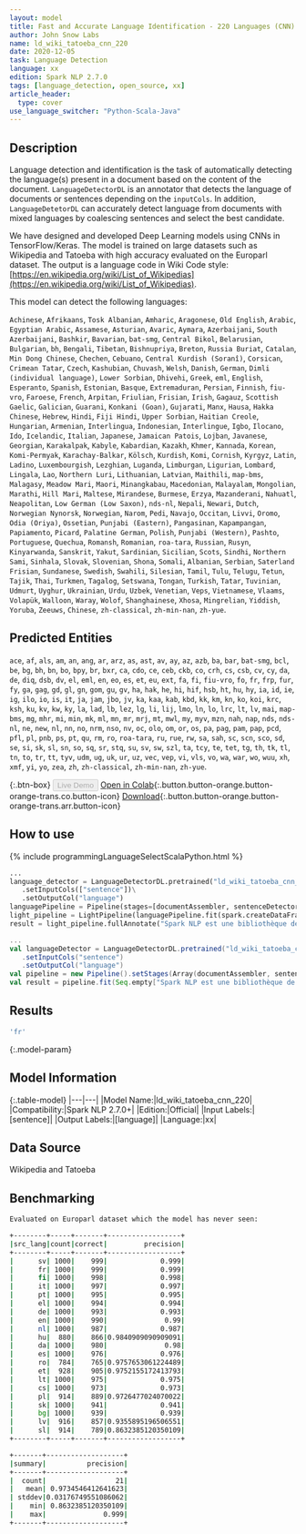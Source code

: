 ```yaml
---
layout: model
title: Fast and Accurate Language Identification - 220 Languages (CNN)
author: John Snow Labs
name: ld_wiki_tatoeba_cnn_220
date: 2020-12-05
task: Language Detection
language: xx
edition: Spark NLP 2.7.0
tags: [language_detection, open_source, xx]
article_header:
  type: cover
use_language_switcher: "Python-Scala-Java"
---
```


## Description

Language detection and identification is the task of automatically detecting the language(s) present in a document based on the content of the document. ``LanguageDetectorDL`` is an annotator that detects the language of documents or sentences depending on the ``inputCols``. In addition, ``LanguageDetetorDL`` can accurately detect language from documents with mixed languages by coalescing sentences and select the best candidate.

We have designed and developed Deep Learning models using CNNs in TensorFlow/Keras. The model is trained on large datasets such as Wikipedia and Tatoeba with high accuracy evaluated on the Europarl dataset. The output is a language code in Wiki Code style: [https://en.wikipedia.org/wiki/List_of_Wikipedias](https://en.wikipedia.org/wiki/List_of_Wikipedias).

This model can detect the following languages:

`Achinese`, `Afrikaans`, `Tosk Albanian`, `Amharic`, `Aragonese`, `Old English`, `Arabic`, `Egyptian Arabic`, `Assamese`, `Asturian`, `Avaric`, `Aymara`, `Azerbaijani`, `South Azerbaijani`, `Bashkir`, `Bavarian`, `bat-smg`, `Central Bikol`, `Belarusian`, `Bulgarian`, `bh`, `Bengali`, `Tibetan`, `Bishnupriya`, `Breton`, `Russia Buriat`, `Catalan`, `Min Dong Chinese`, `Chechen`, `Cebuano`, `Central Kurdish (Soranî)`, `Corsican`, `Crimean Tatar`, `Czech`, `Kashubian`, `Chuvash`, `Welsh`, `Danish`, `German`, `Dimli (individual language)`, `Lower Sorbian`, `Dhivehi`, `Greek`, `eml`, `English`, `Esperanto`, `Spanish`, `Estonian`, `Basque`, `Extremaduran`, `Persian`, `Finnish`, `fiu-vro`, `Faroese`, `French`, `Arpitan`, `Friulian`, `Frisian`, `Irish`, `Gagauz`, `Scottish Gaelic`, `Galician`, `Guarani`, `Konkani (Goan)`, `Gujarati`, `Manx`, `Hausa`, `Hakka Chinese`, `Hebrew`, `Hindi`, `Fiji Hindi`, `Upper Sorbian`, `Haitian Creole`, `Hungarian`, `Armenian`, `Interlingua`, `Indonesian`, `Interlingue`, `Igbo`, `Ilocano`, `Ido`, `Icelandic`, `Italian`, `Japanese`, `Jamaican Patois`, `Lojban`, `Javanese`, `Georgian`, `Karakalpak`, `Kabyle`, `Kabardian`, `Kazakh`, `Khmer`, `Kannada`, `Korean`, `Komi-Permyak`, `Karachay-Balkar`, `Kölsch`, `Kurdish`, `Komi`, `Cornish`, `Kyrgyz`, `Latin`, `Ladino`, `Luxembourgish`, `Lezghian`, `Luganda`, `Limburgan`, `Ligurian`, `Lombard`, `Lingala`, `Lao`, `Northern Luri`, `Lithuanian`, `Latvian`, `Maithili`, `map-bms`, `Malagasy`, `Meadow Mari`, `Maori`, `Minangkabau`, `Macedonian`, `Malayalam`, `Mongolian`, `Marathi`, `Hill Mari`, `Maltese`, `Mirandese`, `Burmese`, `Erzya`, `Mazanderani`, `Nahuatl`, `Neapolitan`, `Low German (Low Saxon)`, `nds-nl`, `Nepali`, `Newari`, `Dutch`, `Norwegian Nynorsk`, `Norwegian`, `Narom`, `Pedi`, `Navajo`, `Occitan`, `Livvi`, `Oromo`, `Odia (Oriya)`, `Ossetian`, `Punjabi (Eastern)`, `Pangasinan`, `Kapampangan`, `Papiamento`, `Picard`, `Palatine German`, `Polish`, `Punjabi (Western)`, `Pashto`, `Portuguese`, `Quechua`, `Romansh`, `Romanian`, `roa-tara`, `Russian`, `Rusyn`, `Kinyarwanda`, `Sanskrit`, `Yakut`, `Sardinian`, `Sicilian`, `Scots`, `Sindhi`, `Northern Sami`, `Sinhala`, `Slovak`, `Slovenian`, `Shona`, `Somali`, `Albanian`, `Serbian`, `Saterland Frisian`, `Sundanese`, `Swedish`, `Swahili`, `Silesian`, `Tamil`, `Tulu`, `Telugu`, `Tetun`, `Tajik`, `Thai`, `Turkmen`, `Tagalog`, `Setswana`, `Tongan`, `Turkish`, `Tatar`, `Tuvinian`, `Udmurt`, `Uyghur`, `Ukrainian`, `Urdu`, `Uzbek`, `Venetian`, `Veps`, `Vietnamese`, `Vlaams`, `Volapük`, `Walloon`, `Waray`, `Wolof`, `Shanghainese`, `Xhosa`, `Mingrelian`, `Yiddish`, `Yoruba`, `Zeeuws`, `Chinese`, `zh-classical`, `zh-min-nan`, `zh-yue`.

## Predicted Entities

`ace`, `af`, `als`, `am`, `an`, `ang`, `ar`, `arz`, `as`, `ast`, `av`, `ay`, `az`, `azb`, `ba`, `bar`, `bat-smg`, `bcl`, `be`, `bg`, `bh`, `bn`, `bo`, `bpy`, `br`, `bxr`, `ca`, `cdo`, `ce`, `ceb`, `ckb`, `co`, `crh`, `cs`, `csb`, `cv`, `cy`, `da`, `de`, `diq`, `dsb`, `dv`, `el`, `eml`, `en`, `eo`, `es`, `et`, `eu`, `ext`, `fa`, `fi`, `fiu-vro`, `fo`, `fr`, `frp`, `fur`, `fy`, `ga`, `gag`, `gd`, `gl`, `gn`, `gom`, `gu`, `gv`, `ha`, `hak`, `he`, `hi`, `hif`, `hsb`, `ht`, `hu`, `hy`, `ia`, `id`, `ie`, `ig`, `ilo`, `io`, `is`, `it`, `ja`, `jam`, `jbo`, `jv`, `ka`, `kaa`, `kab`, `kbd`, `kk`, `km`, `kn`, `ko`, `koi`, `krc`, `ksh`, `ku`, `kv`, `kw`, `ky`, `la`, `lad`, `lb`, `lez`, `lg`, `li`, `lij`, `lmo`, `ln`, `lo`, `lrc`, `lt`, `lv`, `mai`, `map-bms`, `mg`, `mhr`, `mi`, `min`, `mk`, `ml`, `mn`, `mr`, `mrj`, `mt`, `mwl`, `my`, `myv`, `mzn`, `nah`, `nap`, `nds`, `nds-nl`, `ne`, `new`, `nl`, `nn`, `no`, `nrm`, `nso`, `nv`, `oc`, `olo`, `om`, `or`, `os`, `pa`, `pag`, `pam`, `pap`, `pcd`, `pfl`, `pl`, `pnb`, `ps`, `pt`, `qu`, `rm`, `ro`, `roa-tara`, `ru`, `rue`, `rw`, `sa`, `sah`, `sc`, `scn`, `sco`, `sd`, `se`, `si`, `sk`, `sl`, `sn`, `so`, `sq`, `sr`, `stq`, `su`, `sv`, `sw`, `szl`, `ta`, `tcy`, `te`, `tet`, `tg`, `th`, `tk`, `tl`, `tn`, `to`, `tr`, `tt`, `tyv`, `udm`, `ug`, `uk`, `ur`, `uz`, `vec`, `vep`, `vi`, `vls`, `vo`, `wa`, `war`, `wo`, `wuu`, `xh`, `xmf`, `yi`, `yo`, `zea`, `zh`, `zh-classical`, `zh-min-nan`, `zh-yue`.

{:.btn-box}
<button class="button button-orange" disabled>Live Demo</button>
[Open in Colab](https://githubtocolab.com/JohnSnowLabs/spark-nlp-workshop/blob/master/jupyter/annotation/english/language-detection/Language_Detection_and_Indentification.ipynb){:.button.button-orange.button-orange-trans.co.button-icon}
[Download](https://s3.amazonaws.com/auxdata.johnsnowlabs.com/public/models/ld_wiki_tatoeba_cnn_220_xx_2.7.0_2.4_1607184539094.zip){:.button.button-orange.button-orange-trans.arr.button-icon}

## How to use

<div class="tabs-box" markdown="1">
{% include programmingLanguageSelectScalaPython.html %}

```python
...
language_detector = LanguageDetectorDL.pretrained("ld_wiki_tatoeba_cnn_220", "xx")\
   .setInputCols(["sentence"])\
   .setOutputCol("language")
languagePipeline = Pipeline(stages=[documentAssembler, sentenceDetector, language_detector])
light_pipeline = LightPipeline(languagePipeline.fit(spark.createDataFrame([['']]).toDF("text")))
result = light_pipeline.fullAnnotate("Spark NLP est une bibliothèque de traitement de texte open source pour le traitement avancé du langage naturel pour les langages de programmation Python, Java et Scala.")
```
```scala
...
val languageDetector = LanguageDetectorDL.pretrained("ld_wiki_tatoeba_cnn_220", "xx")
   .setInputCols("sentence")
   .setOutputCol("language")
val pipeline = new Pipeline().setStages(Array(documentAssembler, sentenceDetector, languageDetector))
val result = pipeline.fit(Seq.empty["Spark NLP est une bibliothèque de traitement de texte open source pour le traitement avancé du langage naturel pour les langages de programmation Python, Java et Scala."].toDS.toDF("text")).transform(data)
```

</div>

## Results

```bash
'fr'
```

{:.model-param}
## Model Information

{:.table-model}
|---|---|
|Model Name:|ld_wiki_tatoeba_cnn_220|
|Compatibility:|Spark NLP 2.7.0+|
|Edition:|Official|
|Input Labels:|[sentence]|
|Output Labels:|[language]|
|Language:|xx|

## Data Source

Wikipedia and Tatoeba

## Benchmarking

```bash
Evaluated on Europarl dataset which the model has never seen:

+--------+-----+-------+------------------+
|src_lang|count|correct|         precision|
+--------+-----+-------+------------------+
|      sv| 1000|    999|             0.999|
|      fr| 1000|    999|             0.999|
|      fi| 1000|    998|             0.998|
|      it| 1000|    997|             0.997|
|      pt| 1000|    995|             0.995|
|      el| 1000|    994|             0.994|
|      de| 1000|    993|             0.993|
|      en| 1000|    990|              0.99|
|      nl| 1000|    987|             0.987|
|      hu|  880|    866|0.9840909090909091|
|      da| 1000|    980|              0.98|
|      es| 1000|    976|             0.976|
|      ro|  784|    765|0.9757653061224489|
|      et|  928|    905|0.9752155172413793|
|      lt| 1000|    975|             0.975|
|      cs| 1000|    973|             0.973|
|      pl|  914|    889|0.9726477024070022|
|      sk| 1000|    941|             0.941|
|      bg| 1000|    939|             0.939|
|      lv|  916|    857|0.9355895196506551|
|      sl|  914|    789|0.8632385120350109|
+--------+-----+-------+------------------+

+-------+-------------------+
|summary|          precision|
+-------+-------------------+
|  count|                 21|
|   mean| 0.9734546412641623|
| stddev|0.03176749551086062|
|    min| 0.8632385120350109|
|    max|              0.999|
+-------+-------------------+

```